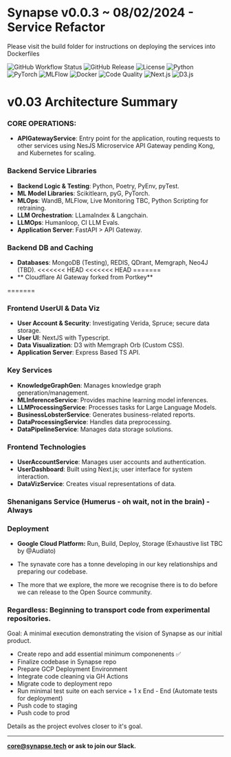 # Synapse v0.0.3 ~ 08/02/2024 - Service Refactor

Please visit the build folder for instructions on deploying the services into Dockerfiles

![GitHub Workflow Status](https://img.shields.io/github/workflow/status/synavate/synapse-monorepo/CI/main?style=flat-square&logo=github)
![GitHub Release](https://img.shields.io/github/v/release/synavate/synapse-monorepo?style=flat-square&logo=github)
![License](https://img.shields.io/github/license/synavate/synapse-monorepo?style=flat-square)
![Python](https://img.shields.io/badge/Python-3.8-blue?style=flat-square&logo=python)
![PyTorch](https://img.shields.io/badge/PyTorch-1.8-blue?style=flat-square&logo=pytorch)
![MLFlow](https://img.shields.io/badge/MLFlow-1.14-blue?style=flat-square&logo=apache)
![Docker](https://img.shields.io/docker/pulls/synavate/synapse?style=flat-square&logo=docker)
![Code Quality](https://img.shields.io/codacy/grade/a1234567890b1234567890c123456789?style=flat-square&logo=codacy)
![Next.js](https://img.shields.io/badge/Next.js-10.0-black?style=flat-square&logo=next.js)
![D3.js](https://img.shields.io/badge/D3.js-6.6-yellow?style=flat-square&logo=d3.js)

# v0.03 Architecture Summary

### CORE OPERATIONS:

- **APIGatewayService**: Entry point for the application, routing requests to other services using NesJS Microservice API Gateway pending Kong, and Kubernetes for scaling.

### Backend Service Libraries
- **Backend Logic & Testing**: Python, Poetry, PyEnv, pyTest.
- **ML Model Libraries**: Scikitlearn, pyG, PyTorch.
- **MLOps**: WandB, MLFlow, Live Monitoring TBC, Python Scripting for retraining.
- **LLM Orchestration**: LLamaIndex & Langchain.
- **LLMOps**: Humanloop, CI LLM Evals.
- **Application Server**: FastAPI > API Gateway.

### Backend DB and Caching
- **Databases**: MongoDB (Testing), REDIS, QDrant, Memgraph, Neo4J (TBD).
<<<<<<< HEAD
<<<<<<< HEAD
=======
- ** Cloudflare AI Gateway forked from Portkey**

=======


### Frontend UserUI & Data Viz
- **User Account & Security**: Investigating Verida, Spruce; secure data storage.
- **User UI**: NextJS with Typescript.
- **Data Visualization**: D3 with Memgraph Orb (Custom CSS).
- **Application Server**: Express Based TS API.

### Key Services
- **KnowledgeGraphGen**: Manages knowledge graph generation/management.
- **MLInferenceService**: Provides machine learning model inferences.
- **LLMProcessingService**: Processes tasks for Large Language Models.
- **BusinessLobsterService**: Generates business-related reports.
- **DataProcessingService**: Handles data preprocessing.
- **DataPipelineService**: Manages data storage solutions.

### Frontend Technologies
- **UserAccountService**: Manages user accounts and authentication.
- **UserDashboard**: Built using Next.js; user interface for system interaction.
- **DataVizService**: Creates visual representations of data.
  
### Shenanigans Service (Humerus - oh wait, not in the brain) - Always

### Deployment
- **Google Cloud Platform:** Run, Build, Deploy, Storage (Exhaustive list TBC by @Audiato)


- The synavate core has a tonne developing in our key relationships and preparing our codebase.
- The more that we explore, the more we recognise there is to do before we can release to the Open Source community.
  
### Regardless: Beginning to transport code from experimental repositories. 
Goal: A minimal execution demonstrating the vision of Synapse as our initial product.

- Create repo and add essential minimum componenents ✅
- Finalize codebase in Synapse repo
- Prepare GCP Deployment Environment
- Integrate code cleaning via GH Actions
- Migrate code to deployment repo
- Run minimal test suite on each service + 1 x End - End (Automate tests for deployment)
- Push code to staging
- Push code to prod


Details as the project evolves closer to it's goal.

----------------------
**core@synapse.tech or ask to join our Slack.**
